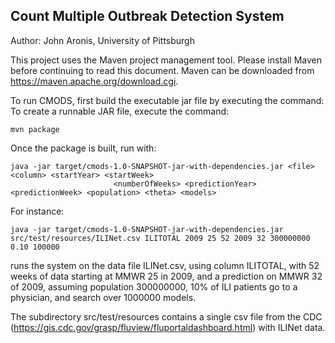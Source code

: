 ## Count Multiple Outbreak Detection System
Author:   John Aronis, University of Pittsburgh

This project uses the Maven project management tool. Please install Maven before continuing to read this document. Maven can be downloaded from https://maven.apache.org/download.cgi.

To run CMODS, first build the executable jar file by executing the command:
To create a runnable JAR file, execute the command:

    mvn package

Once the package is built, run with:

    java -jar target/cmods-1.0-SNAPSHOT-jar-with-dependencies.jar <file> <column> <startYear> <startWeek> 
                           <numberOfWeeks> <predictionYear> <predictionWeek> <population> <theta> <models>

For instance:
    
    java -jar target/cmods-1.0-SNAPSHOT-jar-with-dependencies.jar src/test/resources/ILINet.csv ILITOTAL 2009 25 52 2009 32 300000000 0.10 100000

runs the system on the data file ILINet.csv, using column ILITOTAL,
with 52 weeks of data starting at MMWR 25 in 2009, and a prediction on
MMWR 32 of 2009, assuming population 300000000, 10% of ILI patients go
to a physician, and search over 1000000 models.

The subdirectory src/test/resources contains a single csv file from the CDC
(https://gis.cdc.gov/grasp/fluview/fluportaldashboard.html) with
ILINet data.

